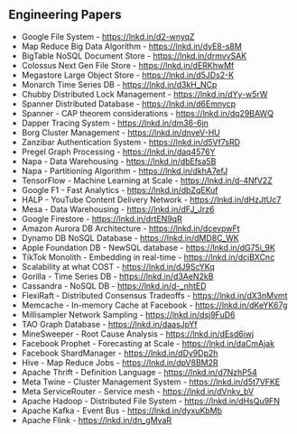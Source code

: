 Engineering Papers
---

- Google File System - https://lnkd.in/d2-wnyqZ
- Map Reduce Big Data Algorithm - https://lnkd.in/dvE8-s8M
- BigTable NoSQL Document Store - https://lnkd.in/drmvvSAK
- Colossus Next Gen File Store - https://lnkd.in/dERKhwMf
- Megastore Large Object Store - https://lnkd.in/d5JDs2-K
- Monarch Time Series DB - https://lnkd.in/d3kH_NCp
- Chubby Distributed Lock Management - https://lnkd.in/dYy-w5rW
- Spanner Distributed Database - https://lnkd.in/d6Emnycp
- Spanner - CAP theorem considerations - https://lnkd.in/dq29BAWQ
- Dapper Tracing System - https://lnkd.in/dm36-6jn
- Borg Cluster Management - https://lnkd.in/dnveV-HU
- Zanzibar Authentication System - https://lnkd.in/d5Vf7sRD
- Pregel Graph Processing - https://lnkd.in/daq4576Y
- Napa - Data Warehousing - https://lnkd.in/dbEfsa5B
- Napa - Partitioning Algorithm - https://lnkd.in/dkhA7efJ
- TensorFlow - Machine Learning at Scale - https://lnkd.in/d-4NfV2Z
- Google F1 - Fast Analytics - https://lnkd.in/dbZqEKuf
- HALP - YouTube Content Delivery Network - https://lnkd.in/dHzJtUc7
- Mesa - Data Warehousing - https://lnkd.in/dFJ_Jrz6
- Google Firestore - https://lnkd.in/drtEN9qR
- Amazon Aurora DB Architecture - https://lnkd.in/dcevpwFt
- Dynamo DB NoSQL Database - https://lnkd.in/dMD8C_WK
- Apple Foundation DB - NewSQL database - https://lnkd.in/dG75i_9K
- TikTok Monolith - Embedding in real-time - https://lnkd.in/dcjBXCnc
- Scalability at what COST - https://lnkd.in/dJ9ScYKq
- Gorilla - Time Series DB - https://lnkd.in/d3AeN2kB
- Cassandra - NoSQL DB - https://lnkd.in/d-_nhtED
- FlexiRaft - Distributed Consensus Tradeoffs - https://lnkd.in/dX3nMvmt
- Memcache - In-memory Cache at Facebook - https://lnkd.in/dKeYK67g
- Millisampler Network Sampling - https://lnkd.in/dsj9FuD6
- TAO Graph Database - https://lnkd.in/daasJpYf
- MineSweeper - Root Cause Analysis - https://lnkd.in/dEsd6iwj
- Facebook Prophet - Forecasting at Scale - https://lnkd.in/daCmAjak
- Facebook ShardManager - https://lnkd.in/dDy9Dp2h
- Hive - Map Reduce Jobs - https://lnkd.in/dpV8BM2R
- Apache Thrift - Definition Language - https://lnkd.in/d7NzhP54
- Meta Twine - Cluster Management System - https://lnkd.in/d5t7VFKE
- Meta ServiceRouter - Service mesh - https://lnkd.in/dVnkv_bV
- Apache Hadoop - Distributed File System - https://lnkd.in/dHsQu9FN
- Apache Kafka - Event Bus - https://lnkd.in/dyxuKbMb
- Apache Flink - https://lnkd.in/dn_gMvaR